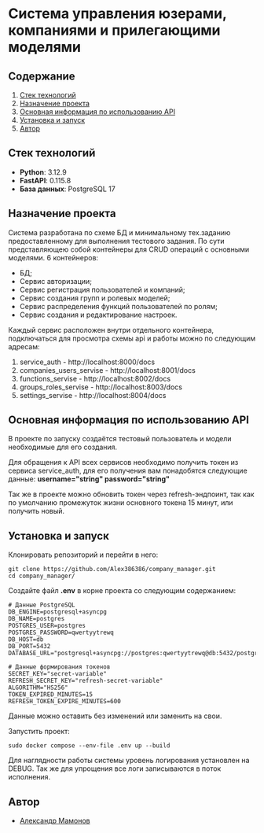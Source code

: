 # Система управления юзерами, компаниями и прилегающими моделями

## Содержание

1. [Стек технологий](#стек-технологий)
2. [Назначение проекта](#назначение-проекта)
3. [Основная информация по использованию API](#основная-информация-по-использованию-api)
4. [Установка и запуск](#установка-и-запуск)
5. [Автор](#автор)

## Стек технологий

- **Python**: 3.12.9
- **FastAPI**: 0.115.8
- **База данных**: PostgreSQL 17

## Назначение проекта

Система разработана по схеме БД и минимальному тех.заданию предоставленному для выполнения тестового задания.
По сути представляющею собой контейнеры для CRUD операций с основными моделями.
6 контейнеров:
- БД;
- Сервис авторизации;
- Сервис регистрация пользователей и компаний;
- Сервис создания групп и ролевых моделей;
- Сервис распределения функций пользователей по ролям;
- Сервис создания и редактирование настроек.

Каждый сервис расположен внутри отдельного контейнера, подключаться для просмотра схемы api и работы можно по следующим
адресам:

1. service_auth - http://localhost:8000/docs
2. companies_users_servise - http://localhost:8001/docs
3. functions_servise - http://localhost:8002/docs
4. groups_roles_servise - http://localhost:8003/docs
5. settings_servise - http://localhost:8004/docs

## Основная информация по использованию API

В проекте по запуску создаётся тестовый пользователь и модели необходимые для его создания.

Для обращения к API всех сервисов необходимо получить токен из сервиса service_auth, для его получения вам понадобятся
следующие данные:
**username="string" password="string"**

Так же в проекте можно обновить токен через refresh-эндпоинт, так как по умолчанию промежуток жизни основного токена 15
минут, или получить новый.

## Установка и запуск

Клонировать репозиторий и перейти в него:

```
git clone https://github.com/Alex386386/company_manager.git
cd company_manager/
```

Создайте файл **.env** в корне проекта со следующим содержанием:

```
# Данные PostgreSQL
DB_ENGINE=postgresql+asyncpg
DB_NAME=postgres
POSTGRES_USER=postgres
POSTGRES_PASSWORD=qwertyytrewq
DB_HOST=db
DB_PORT=5432
DATABASE_URL="postgresql+asyncpg://postgres:qwertyytrewq@db:5432/postgres"

# Данные формирования токенов
SECRET_KEY="secret-variable"
REFRESH_SECRET_KEY="refresh-secret-variable"
ALGORITHM="HS256"
TOKEN_EXPIRED_MINUTES=15
REFRESH_TOKEN_EXPIRE_MINUTES=600
```

Данные можно оставить без изменений или заменить на свои.

Запустить проект:

```
sudo docker compose --env-file .env up --build
```

Для наглядности работы системы уровень логирования установлен на DEBUG.
Так же для упрощения все логи записываются в поток исполнения.

## Автор

- [Александр Мамонов](https://github.com/Alex386386) 
